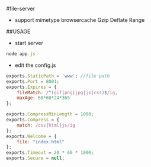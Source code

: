 #file-server
* support mimetype browsercache Gzip Deflate Range

##USAGE
* start server
```javascript
node app.js
```
* edit the config.js
```javascript
exports.StaticPath = 'www'; //file path
exports.Port = 8001;
exports.Expires = {
    fileMatch: /^(gif|png|jpg|js|css)$/ig,
    maxAge: 60*60*24*365
};

exports.CompressMinLength = 1000; 
exports.Compress = {
    match: /css|html|js/ig
};
exports.Welcome = {
    file: "index.html"
};
exports.Timeout = 20 * 60 * 1000;
exports.Secure = null;
```

